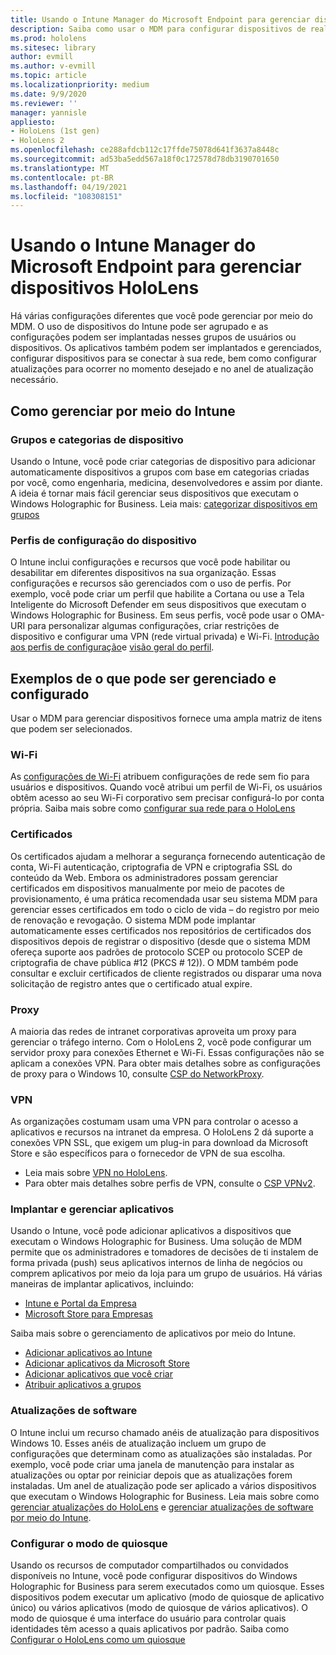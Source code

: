 ```yaml
---
title: Usando o Intune Manager do Microsoft Endpoint para gerenciar dispositivos HoloLens
description: Saiba como usar o MDM para configurar dispositivos de realidade misturada de CSP, política e gerenciamento em escala usando o Intune.
ms.prod: hololens
ms.sitesec: library
author: evmill
ms.author: v-evmill
ms.topic: article
ms.localizationpriority: medium
ms.date: 9/9/2020
ms.reviewer: ''
manager: yannisle
appliesto:
- HoloLens (1st gen)
- HoloLens 2
ms.openlocfilehash: ce288afdcb112c17ffde75078d641f3637a8448c
ms.sourcegitcommit: ad53ba5edd567a18f0c172578d78db3190701650
ms.translationtype: MT
ms.contentlocale: pt-BR
ms.lasthandoff: 04/19/2021
ms.locfileid: "108308151"
---
```

# <a name="using-microsofts-endpoint-manager-intune-to-manage-hololens-devices"></a>Usando o Intune Manager do Microsoft Endpoint para gerenciar dispositivos HoloLens

Há várias configurações diferentes que você pode gerenciar por meio do MDM. O uso de dispositivos do Intune pode ser agrupado e as configurações podem ser implantadas nesses grupos de usuários ou dispositivos. Os aplicativos também podem ser implantados e gerenciados, configurar dispositivos para se conectar à sua rede, bem como configurar atualizações para ocorrer no momento desejado e no anel de atualização necessário. 

## <a name="how-to-manage-via-intune"></a>Como gerenciar por meio do Intune

### <a name="device-categories-and-groups"></a>Grupos e categorias de dispositivo
Usando o Intune, você pode criar categorias de dispositivo para adicionar automaticamente dispositivos a grupos com base em categorias criadas por você, como engenharia, medicina, desenvolvedores e assim por diante. A ideia é tornar mais fácil gerenciar seus dispositivos que executam o Windows Holographic for Business.
Leia mais: [categorizar dispositivos em grupos](https://docs.microsoft.com/mem/intune/enrollment/device-group-mapping)

### <a name="device-configuration-profiles"></a>Perfis de configuração do dispositivo
O Intune inclui configurações e recursos que você pode habilitar ou desabilitar em diferentes dispositivos na sua organização. Essas configurações e recursos são gerenciados com o uso de perfis. Por exemplo, você pode criar um perfil que habilite a Cortana ou use a Tela Inteligente do Microsoft Defender em seus dispositivos que executam o Windows Holographic for Business.
Em seus perfis, você pode usar o OMA-URI para personalizar algumas configurações, criar restrições de dispositivo e configurar uma VPN (rede virtual privada) e Wi-Fi.
[Introdução aos perfis de configuração](https://docs.microsoft.com/mem/intune/configuration/device-profiles)e [visão geral do perfil](https://docs.microsoft.com/mem/intune/configuration/device-profile-create).

## <a name="examples-of-what-can-be-managed-and-configured"></a>Exemplos de o que pode ser gerenciado e configurado

Usar o MDM para gerenciar dispositivos fornece uma ampla matriz de itens que podem ser selecionados. 

### <a name="wi-fi"></a>Wi-Fi
As [configurações de Wi-Fi](https://docs.microsoft.com/mem/intune/configuration/wi-fi-settings-configure) atribuem configurações de rede sem fio para usuários e dispositivos. Quando você atribui um perfil de Wi-Fi, os usuários obtêm acesso ao seu Wi-Fi corporativo sem precisar configurá-lo por conta própria.
Saiba mais sobre como [configurar sua rede para o HoloLens](hololens-commercial-infrastructure.md)

### <a name="certificates"></a>Certificados
Os certificados ajudam a melhorar a segurança fornecendo autenticação de conta, Wi-Fi autenticação, criptografia de VPN e criptografia SSL do conteúdo da Web. Embora os administradores possam gerenciar certificados em dispositivos manualmente por meio de pacotes de provisionamento, é uma prática recomendada usar seu sistema MDM para gerenciar esses certificados em todo o ciclo de vida – do registro por meio de renovação e revogação. O sistema MDM pode implantar automaticamente esses certificados nos repositórios de certificados dos dispositivos depois de registrar o dispositivo (desde que o sistema MDM ofereça suporte aos padrões de protocolo SCEP ou protocolo SCEP de criptografia de chave pública #12 (PKCS # 12)). O MDM também pode consultar e excluir certificados de cliente registrados ou disparar uma nova solicitação de registro antes que o certificado atual expire. 

### <a name="proxy"></a>Proxy
A maioria das redes de intranet corporativas aproveita um proxy para gerenciar o tráfego interno. Com o HoloLens 2, você pode configurar um servidor proxy para conexões Ethernet e Wi-Fi. Essas configurações não se aplicam a conexões VPN. Para obter mais detalhes sobre as configurações de proxy para o Windows 10, consulte [CSP do NetworkProxy](https://docs.microsoft.com/windows/client-management/mdm/networkproxy-csp).

### <a name="vpn"></a>VPN
As organizações costumam usam uma VPN para controlar o acesso a aplicativos e recursos na intranet da empresa. O HoloLens 2 dá suporte a conexões VPN SSL, que exigem um plug-in para download da Microsoft Store e são específicos para o fornecedor de VPN de sua escolha. 
- Leia mais sobre [VPN no HoloLens](hololens-network.md#vpn).
- Para obter mais detalhes sobre perfis de VPN, consulte o [CSP VPNv2](https://docs.microsoft.com/windows/client-management/mdm/vpnv2-csp).

### <a name="deploy-and-manage-apps"></a>Implantar e gerenciar aplicativos
Usando o Intune, você pode adicionar aplicativos a dispositivos que executam o Windows Holographic for Business. Uma solução de MDM permite que os administradores e tomadores de decisões de ti instalem de forma privada (push) seus aplicativos internos de linha de negócios ou comprem aplicativos por meio da loja para um grupo de usuários. Há várias maneiras de implantar aplicativos, incluindo:
-   [Intune e Portal da Empresa]( app-deploy-intune.md)
-   [Microsoft Store para Empresas]( app-deploy-store-business.md)

Saiba mais sobre o gerenciamento de aplicativos por meio do Intune.
-   [Adicionar aplicativos ao Intune](https://docs.microsoft.com/mem/intune/apps/apps-add)
-   [Adicionar aplicativos da Microsoft Store](https://docs.microsoft.com/mem/intune/apps/store-apps-windows)
-   [Adicionar aplicativos que você criar](https://docs.microsoft.com/mem/intune/apps/lob-apps-windows)
- [Atribuir aplicativos a grupos](https://docs.microsoft.com/mem/intune/apps/apps-deploy)

### <a name="software-updates"></a>Atualizações de software
O Intune inclui um recurso chamado anéis de atualização para dispositivos Windows 10. Esses anéis de atualização incluem um grupo de configurações que determinam como as atualizações são instaladas. Por exemplo, você pode criar uma janela de manutenção para instalar as atualizações ou optar por reiniciar depois que as atualizações forem instaladas. Um anel de atualização pode ser aplicado a vários dispositivos que executam o Windows Holographic for Business.
Leia mais sobre como [gerenciar atualizações do HoloLens](hololens-updates.md) e [gerenciar atualizações de software por meio do Intune](https://docs.microsoft.com/mem/intune/protect/windows-update-for-business-configure).

### <a name="configure-kiosk-mode"></a>Configurar o modo de quiosque
Usando os recursos de computador compartilhados ou convidados disponíveis no Intune, você pode configurar dispositivos do Windows Holographic for Business para serem executados como um quiosque. Esses dispositivos podem executar um aplicativo (modo de quiosque de aplicativo único) ou vários aplicativos (modo de quiosque de vários aplicativos). O modo de quiosque é uma interface do usuário para controlar quais identidades têm acesso a quais aplicativos por padrão.
Saiba como [Configurar o HoloLens como um quiosque]( hololens-kiosk.md)

